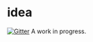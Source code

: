 # idea

[![Gitter](https://badges.gitter.im/Join%20Chat.svg)](https://gitter.im/theshteves/idea?utm_source=badge&utm_medium=badge&utm_campaign=pr-badge&utm_content=badge)
A work in progress.
